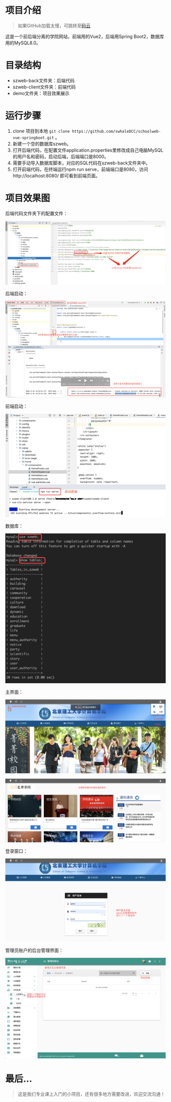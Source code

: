 # 项目介绍

>如果GitHub加载太慢，可跳转至[码云](https://gitee.com/swhaledcc/schoolweb-vue-springboot)

这是一个前后端分离的学院网站，前端用的Vue2，后端用Spring Boot2，数据库用的MySQL8.0。

# 目录结构

- szweb-back文件夹：后端代码
- szweb-client文件夹：前端代码
- demo文件夹：项目效果展示

# 运行步骤

1. clone 项目到本地 `git clone https://github.com/swhaleDCC/schoolweb-vue-springboot.git` 。
2. 新建一个空的数据库szweb。
3. 打开后端代码，在配置文件application.properties里修改成自己电脑MySQL的用户名和密码，启动后端，后端端口是8000。
4. 需要手动导入数据库脚本，对应的SQL代码在szweb-back文件夹中。
5. 打开前端代码，在终端运行npm run serve，前端端口是8080，访问http://localhost:8080/ 即可看到前端页面。

# 项目效果图

后端代码文件夹下的配置文件：

![配置文件](./demo/配置文件.jpg)

后端启动：

![后端启动](./demo/后端启动.png)

前端启动：

![前端启动](./demo/前端启动.png)

数据库：

![数据库](./demo/数据库.png)

主界面：

![主界面](./demo/主界面1.png)

![主界面](./demo/主界面2.png)

登录窗口：

![登录界面](./demo/登录界面.png)

管理员账户的后台管理界面：

![后台管理界面](./demo/后台管理界面.png)

# 最后...
>这是我们专业课上入门的小项目，还有很多地方需要改进，欢迎交流沟通！
